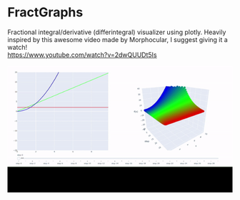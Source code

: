 # FractGraphs
Fractional integral/derivative (differintegral) visualizer using plotly. Heavily inspired by this awesome video made by Morphocular, I suggest giving it a watch!\
https://www.youtube.com/watch?v=2dwQUUDt5Is \
\
![](https://github.com/chosterto/FractGraphs/blob/master/testme.gif)
